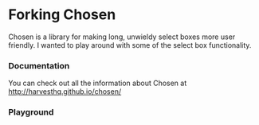 # Forking Chosen

Chosen is a library for making long, unwieldy select boxes more user friendly.
I wanted to play around with some of the select box functionality.

### Documentation

You can check out all the information about Chosen at http://harvesthq.github.io/chosen/


### Playground
